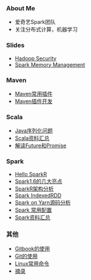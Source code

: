 ### About Me
- 爱奇艺Spark团队
- 关注分布式计算，机器学习

### Slides
- [Hadoop Security](slides/HadoopSecurity-public.html)
- [Spark Memory Management](slides/SparkMemoryManagement-public.html)

### Maven
- [Maven常用插件](gen/posts/Maven/Maven常用插件.html)
- [Maven插件开发](gen/posts/Maven/Maven插件开发.html)

### Scala
- [Java序列化问题](gen/posts/Scala/Java序列化问题.html)
- [Scala资料汇总](gen/posts/Scala/Scala资料汇总.html)
- [解读Future和Promise](gen/posts/Scala/解读Future和Promise.html)

### Spark
- [Hello SparkR](gen/posts/Spark/Hello_SparkR.html)
- [Spark1.6的几大亮点](gen/posts/Spark/Spark1.6的几大亮点.html)
- [SparkR架构分析](gen/posts/Spark/SparkR架构分析.html)
- [Spark IndexedRDD](gen/posts/Spark/Spark_IndexedRDD.html)
- [Spark on Yarn源码分析](gen/posts/Spark/Spark_on_Yarn源码分析.html)
- [Spark 常用配置](gen/posts/Spark/Spark_常用配置.html)
- [Spark资料汇总](gen/posts/Spark/Spark资料汇总.html)

### 其他
- [Gitbook的使用](gen/posts/其他/Gitbook的使用.html)
- [Git的使用](gen/posts/其他/Git的使用.html)
- [Linux常用命令](gen/posts/其他/Linux常用命令.html)
- [摘录](gen/posts/其他/摘录.html)
